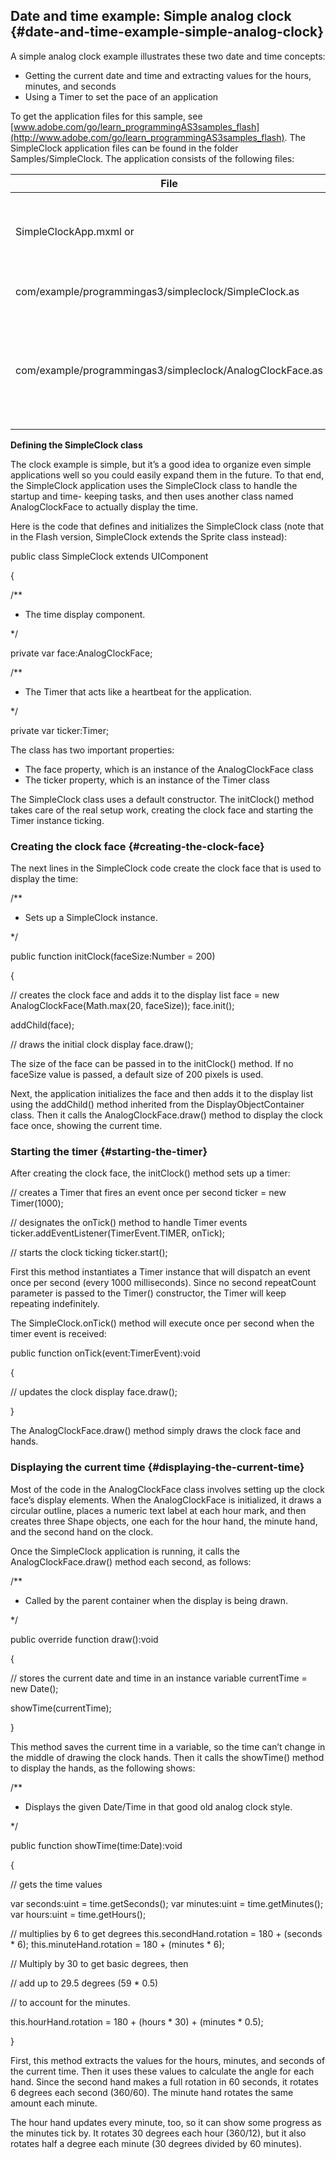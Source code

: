 ## Date and time example: Simple analog clock {#date-and-time-example-simple-analog-clock}

A simple analog clock example illustrates these two date and time concepts:

*   Getting the current date and time and extracting values for the hours, minutes, and seconds
*   Using a Timer to set the pace of an application

To get the application files for this sample, see [www.adobe.com/go/learn_programmingAS3samples_flash](http://www.adobe.com/go/learn_programmingAS3samples_flash). The SimpleClock application files can be found in the folder Samples/SimpleClock. The application consists of the following files:

| **File** | **Description** |
| --- | --- |
| SimpleClockApp.mxml or | The main application file in Flash (FLA) or Flex (MXML). |
| com/example/programmingas3/simpleclock/SimpleClock.as | The main application file. |
| com/example/programmingas3/simpleclock/AnalogClockFace.as | Draws a round clock face and hour, minute, and seconds hands based on the time. |

**Defining the SimpleClock class**

The clock example is simple, but it’s a good idea to organize even simple applications well so you could easily expand them in the future. To that end, the SimpleClock application uses the SimpleClock class to handle the startup and time- keeping tasks, and then uses another class named AnalogClockFace to actually display the time.

Here is the code that defines and initializes the SimpleClock class (note that in the Flash version, SimpleClock extends the Sprite class instead):

public class SimpleClock extends UIComponent

{

/**

* The time display component.

*/

private var face:AnalogClockFace;

/**

* The Timer that acts like a heartbeat for the application.

*/

private var ticker:Timer;

The class has two important properties:

*   The face property, which is an instance of the AnalogClockFace class
*   The ticker property, which is an instance of the Timer class

The SimpleClock class uses a default constructor. The initClock() method takes care of the real setup work, creating the clock face and starting the Timer instance ticking.

### Creating the clock face {#creating-the-clock-face}

The next lines in the SimpleClock code create the clock face that is used to display the time:

/**

* Sets up a SimpleClock instance.

*/

public function initClock(faceSize:Number = 200)

{

// creates the clock face and adds it to the display list face = new AnalogClockFace(Math.max(20, faceSize)); face.init();

addChild(face);

// draws the initial clock display face.draw();

The size of the face can be passed in to the initClock() method. If no faceSize value is passed, a default size of 200 pixels is used.

Next, the application initializes the face and then adds it to the display list using the addChild() method inherited from the DisplayObjectContainer class. Then it calls the AnalogClockFace.draw() method to display the clock face once, showing the current time.

### Starting the timer {#starting-the-timer}

After creating the clock face, the initClock() method sets up a timer:

// creates a Timer that fires an event once per second ticker = new Timer(1000);

// designates the onTick() method to handle Timer events ticker.addEventListener(TimerEvent.TIMER, onTick);

// starts the clock ticking ticker.start();

First this method instantiates a Timer instance that will dispatch an event once per second (every 1000 milliseconds). Since no second repeatCount parameter is passed to the Timer() constructor, the Timer will keep repeating indefinitely.

The SimpleClock.onTick() method will execute once per second when the timer event is received:

public function onTick(event:TimerEvent):void

{

// updates the clock display face.draw();

}

The AnalogClockFace.draw() method simply draws the clock face and hands.

### Displaying the current time {#displaying-the-current-time}

Most of the code in the AnalogClockFace class involves setting up the clock face’s display elements. When the AnalogClockFace is initialized, it draws a circular outline, places a numeric text label at each hour mark, and then creates three Shape objects, one each for the hour hand, the minute hand, and the second hand on the clock.

Once the SimpleClock application is running, it calls the AnalogClockFace.draw() method each second, as follows:

/**

* Called by the parent container when the display is being drawn.

*/

public override function draw():void

{

// stores the current date and time in an instance variable currentTime = new Date();

showTime(currentTime);

}

This method saves the current time in a variable, so the time can’t change in the middle of drawing the clock hands. Then it calls the showTime() method to display the hands, as the following shows:

/**

* Displays the given Date/Time in that good old analog clock style.

*/

public function showTime(time:Date):void

{

// gets the time values

var seconds:uint = time.getSeconds(); var minutes:uint = time.getMinutes(); var hours:uint = time.getHours();

// multiplies by 6 to get degrees this.secondHand.rotation = 180 + (seconds * 6); this.minuteHand.rotation = 180 + (minutes * 6);

// Multiply by 30 to get basic degrees, then

// add up to 29.5 degrees (59 * 0.5)

// to account for the minutes.

this.hourHand.rotation = 180 + (hours * 30) + (minutes * 0.5);

}

First, this method extracts the values for the hours, minutes, and seconds of the current time. Then it uses these values to calculate the angle for each hand. Since the second hand makes a full rotation in 60 seconds, it rotates 6 degrees each second (360/60). The minute hand rotates the same amount each minute.

The hour hand updates every minute, too, so it can show some progress as the minutes tick by. It rotates 30 degrees each hour (360/12), but it also rotates half a degree each minute (30 degrees divided by 60 minutes).